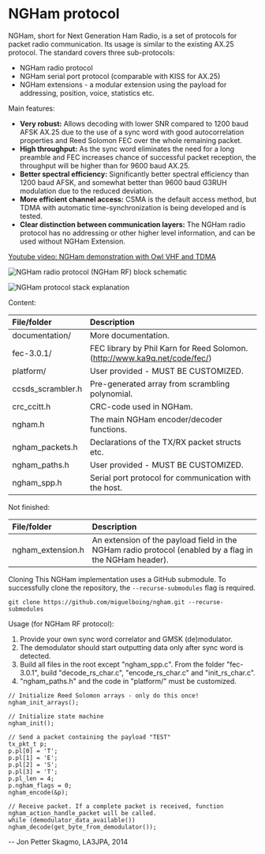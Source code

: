 NGHam protocol
==============

NGHam, short for Next Generation Ham Radio, is a set of protocols for packet radio communication. Its usage is similar to the existing AX.25 protocol. The standard covers three sub-protocols:
- NGHam radio protocol
- NGHam serial port protocol (comparable with KISS for AX.25)
- NGHam extensions - a modular extension using the payload for addressing, position, voice, statistics etc.

Main features:

- **Very robust:** Allows decoding with lower SNR compared to 1200 baud AFSK AX.25 due to the use of a sync word with good autocorrelation properties and Reed Solomon FEC over the whole remaining packet.
- **High throughput:** As the sync word eliminates the need for a long preamble and FEC increases chance of successful packet reception, the throughput will be higher than for 9600 baud AX.25.
- **Better spectral efficiency:** Significantly better spectral efficiency than 1200 baud AFSK, and somewhat better than 9600 baud G3RUH modulation due to the reduced deviation.
- **More efficient channel access:** CSMA is the default access method, but TDMA with automatic time-synchronization is being developed and is tested.
- **Clear distinction between communication layers:** The NGHam radio protocol has no addressing or other higher level information, and can be used without NGHam Extension.

[Youtube video: NGHam demonstration with Owl VHF and TDMA](http://youtu.be/_96td-Y-LLA)

![NGHam radio protocol (NGHam RF) block schematic](https://github.com/skagmo/ngham/blob/master/documentation/img/ngham_block_v4.png?raw=true)

![NGHam protocol stack explanation](https://github.com/skagmo/ngham/blob/master/documentation/img/ngham_protocol_stack.png?raw=true)

Content:

| File/folder       | Description |
|:-----------       |:----------- |
| documentation/    | More documentation. |
| fec-3.0.1/        | FEC library by Phil Karn for Reed Solomon. (http://www.ka9q.net/code/fec/) |
| platform/         | User provided - MUST BE CUSTOMIZED. |
| ccsds_scrambler.h | Pre-generated array from scrambling polynomial. |
| crc_ccitt.h       | CRC-code used in NGHam. |
| ngham.h           | The main NGHam encoder/decoder functions. |
| ngham_packets.h   | Declarations of the TX/RX packet structs etc. |
| ngham_paths.h     | User provided - MUST BE CUSTOMIZED. |
| ngham_spp.h       | Serial port protocol for communication with the host.  |


Not finished:

| File/folder       | Description |
|:-----------       |:----------- |
| ngham_extension.h        | An extension of the payload field in the NGHam radio protocol (enabled by a flag in the NGHam header).  |

Cloning
This NGHam implementation uses a GitHub submodule. To successfully clone the repository, the  ``--recurse-submodules`` flag is required.
```
git clone https://github.com/miguelboing/ngham.git --recurse-submodules
```

Usage (for NGHam RF protocol):

1. Provide your own sync word correlator and GMSK (de)modulator. 
2. The demodulator should start outputting data only after sync word is detected.
3. Build all files in the root except "ngham_spp.c". From the folder "fec-3.0.1", build "decode_rs_char.c", "encode_rs_char.c" and "init_rs_char.c".
3. "ngham_paths.h" and the code in "platform/" must be customized.

```
// Initialize Reed Solomon arrays - only do this once!
ngham_init_arrays();

// Initialize state machine
ngham_init();

// Send a packet containing the payload "TEST"
tx_pkt_t p;
p.pl[0] = 'T';
p.pl[1] = 'E';
p.pl[2] = 'S';
p.pl[3] = 'T';
p.pl_len = 4;
p.ngham_flags = 0;
ngham_encode(&p);

// Receive packet. If a complete packet is received, function ngham_action_handle_packet will be called.
while (demodulator_data_available()) ngham_decode(get_byte_from_demodulator());
```

--
Jon Petter Skagmo, LA3JPA, 2014
